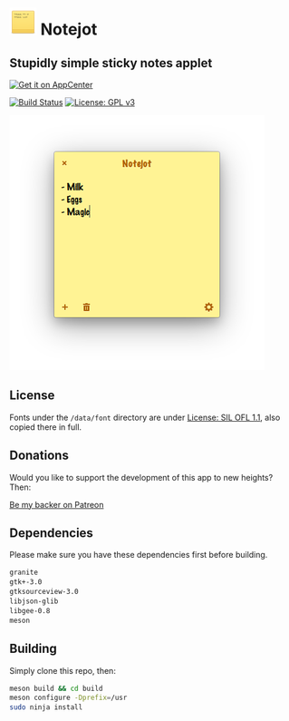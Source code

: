 # ![icon](data/icon.png) Notejot

## Stupidly simple sticky notes applet

[![Get it on AppCenter](https://appcenter.elementary.io/badge.svg)](https://appcenter.elementary.io/com.github.lainsce.notejot)

[![Build Status](https://travis-ci.org/lainsce/notejot.svg?branch=master)](https://travis-ci.org/lainsce/notejot)
[![License: GPL v3](https://img.shields.io/badge/License-GPL%20v3-blue.svg)](http://www.gnu.org/licenses/gpl-3.0)

![Screenshot](data/shot.png)

## License

Fonts under the `/data/font` directory are under [License: SIL OFL 1.1](http://scripts.sil.org/OFL), also copied there in full.

## Donations

Would you like to support the development of this app to new heights? Then:

[Be my backer on Patreon](https://www.patreon.com/lainsce)

## Dependencies

Please make sure you have these dependencies first before building.

```bash
granite
gtk+-3.0
gtksourceview-3.0
libjson-glib
libgee-0.8
meson
```

## Building

Simply clone this repo, then:

```bash
meson build && cd build
meson configure -Dprefix=/usr
sudo ninja install
```
